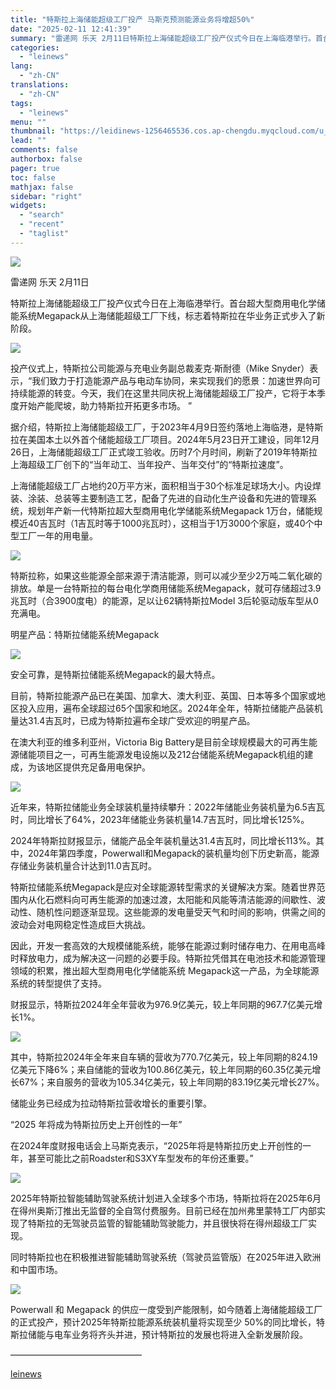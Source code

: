 ```yaml
---
title: "特斯拉上海储能超级工厂投产 马斯克预测能源业务将增超50%"
date: "2025-02-11 12:41:39"
summary: "雷递网 乐天 2月11日特斯拉上海储能超级工厂投产仪式今日在上海临港举行。首台超大型商用电化学储能系..."
categories:
  - "leinews"
lang:
  - "zh-CN"
translations:
  - "zh-CN"
tags:
  - "leinews"
menu: ""
thumbnail: "https://leidinews-1256465536.cos.ap-chengdu.myqcloud.com/u_News/20250211/6387487449535367695815398.jpeg"
lead: ""
comments: false
authorbox: false
pager: true
toc: false
mathjax: false
sidebar: "right"
widgets:
  - "search"
  - "recent"
  - "taglist"
---
```


![](https://p3-sign.toutiaoimg.com/tos-cn-i-axegupay5k/29e28cd97d4c455393db672d76e8399c~tplv-tt-origin-web:gif.jpeg?_iz=58558&from=article.pc_detail&lk3s=953192f4&x-expires=1739853491&x-signature=JEO%2BYV%2Bc0c3U8bD44FgNrlkGpNk%3D)

雷递网 乐天 2月11日  


特斯拉上海储能超级工厂投产仪式今日在上海临港举行。首台超大型商用电化学储能系统Megapack从上海储能超级工厂下线，标志着特斯拉在华业务正式步入了新阶段。

![](https://p3-sign.toutiaoimg.com/tos-cn-i-6w9my0ksvp/aff119dd332d450ab3b869b5a7470a60~tplv-tt-origin-web:gif.jpeg?_iz=58558&from=article.pc_detail&lk3s=953192f4&x-expires=1739853491&x-signature=EeMnJMRipzhc03C8ZzWl2Io%2BDTQ%3D)

投产仪式上，特斯拉公司能源与充电业务副总裁麦克·斯耐德（Mike Snyder）表示，“我们致力于打造能源产品与电动车协同，来实现我们的愿景：加速世界向可持续能源的转变。今天，我们在这里共同庆祝上海储能超级工厂投产，它将于本季度开始产能爬坡，助力特斯拉开拓更多市场。 ”  


据介绍，特斯拉上海储能超级工厂，于2023年4月9日签约落地上海临港，是特斯拉在美国本土以外首个储能超级工厂项目。2024年5月23日开工建设，同年12月26日，上海储能超级工厂正式竣工验收。历时7个月时间，刷新了2019年特斯拉上海超级工厂创下的“当年动工、当年投产、当年交付”的“特斯拉速度”。

上海储能超级工厂占地约20万平方米，面积相当于30个标准足球场大小。内设焊装、涂装、总装等主要制造工艺，配备了先进的自动化生产设备和先进的管理系统，规划年产新一代特斯拉超大型商用电化学储能系统Megapack 1万台，储能规模近40吉瓦时（1吉瓦时等于1000兆瓦时），这相当于1万3000个家庭，或40个中型工厂一年的用电量。

![](https://p3-sign.toutiaoimg.com/tos-cn-i-6w9my0ksvp/4d907875ae084f95af46fcd2ee17bcd2~tplv-tt-origin-web:gif.jpeg?_iz=58558&from=article.pc_detail&lk3s=953192f4&x-expires=1739853491&x-signature=IV7%2Fn%2BIiTKBpQ%2FFmgI5pZnvdQaw%3D)

特斯拉称，如果这些能源全部来源于清洁能源，则可以减少至少2万吨二氧化碳的排放。单是一台特斯拉的每台电化学商用储能系统Megapack，就可存储超过3.9兆瓦时（合3900度电）的能源，足以让62辆特斯拉Model 3后轮驱动版车型从0充满电。  


明星产品：特斯拉储能系统Megapack

![](https://p3-sign.toutiaoimg.com/tos-cn-i-6w9my0ksvp/77830f75cb80419c9aa45e02df02815e~tplv-tt-origin-web:gif.jpeg?_iz=58558&from=article.pc_detail&lk3s=953192f4&x-expires=1739853491&x-signature=tK2hB3vzL6GlB7M40O74jSOQv18%3D)

安全可靠，是特斯拉储能系统Megapack的最大特点。

目前，特斯拉能源产品已在美国、加拿大、澳大利亚、英国、日本等多个国家或地区投入应用，遍布全球超过65个国家和地区。2024年全年，特斯拉储能产品装机量达31.4吉瓦时，已成为特斯拉遍布全球广受欢迎的明星产品。

在澳大利亚的维多利亚州，Victoria Big Battery是目前全球规模最大的可再生能源储能项目之一，可再生能源发电设施以及212台储能系统Megapack机组的建成，为该地区提供充足备用电保护。

![](https://p3-sign.toutiaoimg.com/tos-cn-i-6w9my0ksvp/1520f03a6455449fa183c1da79122ef8~tplv-tt-origin-web:gif.jpeg?_iz=58558&from=article.pc_detail&lk3s=953192f4&x-expires=1739853491&x-signature=Y%2BzWh9bUPrm6sqSDr5NYRALt8vA%3D)

近年来，特斯拉储能业务全球装机量持续攀升：2022年储能业务装机量为6.5吉瓦时，同比增长了64%，2023年储能业务装机量14.7吉瓦时，同比增长125%。

2024年特斯拉财报显示，储能产品全年装机量达31.4吉瓦时，同比增长113%。其中，2024年第四季度，Powerwall和Megapack的装机量均创下历史新高，能源存储业务装机量合计达到11.0吉瓦时。

特斯拉储能系统Megapack是应对全球能源转型需求的关键解决方案。随着世界范围内从化石燃料向可再生能源的加速过渡，太阳能和风能等清洁能源的间歇性、波动性、随机性问题逐渐显现。这些能源的发电量受天气和时间的影响，供需之间的波动会对电网稳定性造成巨大挑战。

因此，开发一套高效的大规模储能系统，能够在能源过剩时储存电力、在用电高峰时释放电力，成为解决这一问题的必要手段。特斯拉凭借其在电池技术和能源管理领域的积累，推出超大型商用电化学储能系统 Megapack这一产品，为全球能源系统的转型提供了支持。

财报显示，特斯拉2024年全年营收为976.9亿美元，较上年同期的967.7亿美元增长1%。

![](https://p3-sign.toutiaoimg.com/tos-cn-i-6w9my0ksvp/4b8535a2b9f24259a99322f2d90ec966~tplv-tt-origin-web:gif.jpeg?_iz=58558&from=article.pc_detail&lk3s=953192f4&x-expires=1739853491&x-signature=ETHH6KtHen7N8ZW3GvBsN5aTmbw%3D)

其中，特斯拉2024年全年来自车辆的营收为770.7亿美元，较上年同期的824.19亿美元下降6%；来自储能的营收为100.86亿美元，较上年同期的60.35亿美元增长67%；来自服务的营收为105.34亿美元，较上年同期的83.19亿美元增长27%。

储能业务已经成为拉动特斯拉营收增长的重要引擎。

“2025 年将成为特斯拉历史上开创性的一年”

在2024年度财报电话会上马斯克表示，“2025年将是特斯拉历史上开创性的一年，甚至可能比之前Roadster和S3XY车型发布的年份还重要。”

![](https://p3-sign.toutiaoimg.com/tos-cn-i-6w9my0ksvp/dfd154619d664f339b719d8c8ddb20bf~tplv-tt-origin-web:gif.jpeg?_iz=58558&from=article.pc_detail&lk3s=953192f4&x-expires=1739853491&x-signature=QommlA4sqlz1ZHoIBRJ6%2Bh26aI4%3D)

2025年特斯拉智能辅助驾驶系统计划进入全球多个市场，特斯拉将在2025年6月在得州奥斯汀推出无监督的全自驾付费服务。目前已经在加州弗里蒙特工厂内部实现了特斯拉的无驾驶员监管的智能辅助驾驶能力，并且很快将在得州超级工厂实现。  


同时特斯拉也在积极推进智能辅助驾驶系统（驾驶员监管版）在2025年进入欧洲和中国市场。

![](https://p3-sign.toutiaoimg.com/tos-cn-i-6w9my0ksvp/d777df7989bd4593b85a46cc49cac42a~tplv-tt-origin-web:gif.jpeg?_iz=58558&from=article.pc_detail&lk3s=953192f4&x-expires=1739853491&x-signature=WCXTyvo1RY5JHxOYgRqg%2FcfLZG0%3D)

Powerwall 和 Megapack 的供应一度受到产能限制，如今随着上海储能超级工厂的正式投产，预计2025年特斯拉能源系统装机量将实现至少 50%的同比增长，特斯拉储能与电车业务将齐头并进，预计特斯拉的发展也将进入全新发展阶段。

———————————————

[leinews](https://www.leinews.com/n29002/detail.html)
